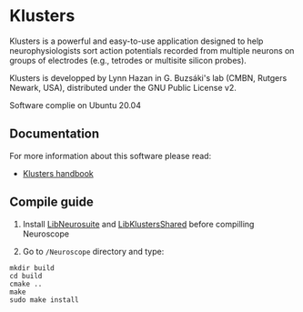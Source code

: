 # Klusters
Klusters is a powerful and easy-to-use application designed to help neurophysiologists sort action potentials recorded from multiple neurons on groups of electrodes (e.g., tetrodes or multisite silicon probes).

Klusters is developped by Lynn Hazan in G. Buzsáki's lab (CMBN, Rutgers Newark, USA), distributed under the GNU Public License v2.



Software complie on Ubuntu 20.04

## Documentation
For more information about this software please read:

- [Klusters handbook](http://klusters.sourceforge.net/UserManual/index.html)

## Compile guide

  1. Install [LibNeurosuite](https://github.com/natuneuro/neurosuite) and [LibKlustersShared](https://github.com/natuneuro/LibKlustersShared) before compilling Neuroscope 
  
  2. Go to `/Neuroscope` directory and type:
  ```
  mkdir build
  cd build
  cmake ..
  make
  sudo make install
  ```
